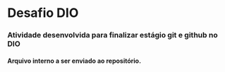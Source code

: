 # Desafio DIO

### Atividade desenvolvida para finalizar estágio git e github no DIO 

####  Arquivo interno a ser enviado ao repositório.

